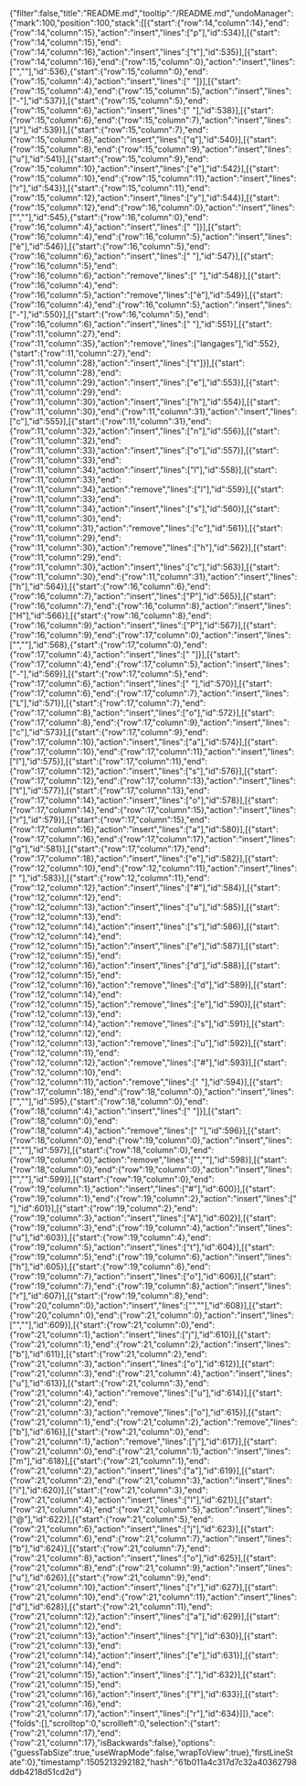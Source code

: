 {"filter":false,"title":"README.md","tooltip":"/README.md","undoManager":{"mark":100,"position":100,"stack":[[{"start":{"row":14,"column":14},"end":{"row":14,"column":15},"action":"insert","lines":["p"],"id":534}],[{"start":{"row":14,"column":15},"end":{"row":14,"column":16},"action":"insert","lines":["t"],"id":535}],[{"start":{"row":14,"column":16},"end":{"row":15,"column":0},"action":"insert","lines":["",""],"id":536},{"start":{"row":15,"column":0},"end":{"row":15,"column":4},"action":"insert","lines":["    "]}],[{"start":{"row":15,"column":4},"end":{"row":15,"column":5},"action":"insert","lines":["-"],"id":537}],[{"start":{"row":15,"column":5},"end":{"row":15,"column":6},"action":"insert","lines":[" "],"id":538}],[{"start":{"row":15,"column":6},"end":{"row":15,"column":7},"action":"insert","lines":["J"],"id":539}],[{"start":{"row":15,"column":7},"end":{"row":15,"column":8},"action":"insert","lines":["q"],"id":540}],[{"start":{"row":15,"column":8},"end":{"row":15,"column":9},"action":"insert","lines":["u"],"id":541}],[{"start":{"row":15,"column":9},"end":{"row":15,"column":10},"action":"insert","lines":["e"],"id":542}],[{"start":{"row":15,"column":10},"end":{"row":15,"column":11},"action":"insert","lines":["r"],"id":543}],[{"start":{"row":15,"column":11},"end":{"row":15,"column":12},"action":"insert","lines":["y"],"id":544}],[{"start":{"row":15,"column":12},"end":{"row":16,"column":0},"action":"insert","lines":["",""],"id":545},{"start":{"row":16,"column":0},"end":{"row":16,"column":4},"action":"insert","lines":["    "]}],[{"start":{"row":16,"column":4},"end":{"row":16,"column":5},"action":"insert","lines":["è"],"id":546}],[{"start":{"row":16,"column":5},"end":{"row":16,"column":6},"action":"insert","lines":[" "],"id":547}],[{"start":{"row":16,"column":5},"end":{"row":16,"column":6},"action":"remove","lines":[" "],"id":548}],[{"start":{"row":16,"column":4},"end":{"row":16,"column":5},"action":"remove","lines":["è"],"id":549}],[{"start":{"row":16,"column":4},"end":{"row":16,"column":5},"action":"insert","lines":["-"],"id":550}],[{"start":{"row":16,"column":5},"end":{"row":16,"column":6},"action":"insert","lines":[" "],"id":551}],[{"start":{"row":11,"column":27},"end":{"row":11,"column":35},"action":"remove","lines":["langages"],"id":552},{"start":{"row":11,"column":27},"end":{"row":11,"column":28},"action":"insert","lines":["t"]}],[{"start":{"row":11,"column":28},"end":{"row":11,"column":29},"action":"insert","lines":["e"],"id":553}],[{"start":{"row":11,"column":29},"end":{"row":11,"column":30},"action":"insert","lines":["h"],"id":554}],[{"start":{"row":11,"column":30},"end":{"row":11,"column":31},"action":"insert","lines":["c"],"id":555}],[{"start":{"row":11,"column":31},"end":{"row":11,"column":32},"action":"insert","lines":["n"],"id":556}],[{"start":{"row":11,"column":32},"end":{"row":11,"column":33},"action":"insert","lines":["o"],"id":557}],[{"start":{"row":11,"column":33},"end":{"row":11,"column":34},"action":"insert","lines":["l"],"id":558}],[{"start":{"row":11,"column":33},"end":{"row":11,"column":34},"action":"remove","lines":["l"],"id":559}],[{"start":{"row":11,"column":33},"end":{"row":11,"column":34},"action":"insert","lines":["s"],"id":560}],[{"start":{"row":11,"column":30},"end":{"row":11,"column":31},"action":"remove","lines":["c"],"id":561}],[{"start":{"row":11,"column":29},"end":{"row":11,"column":30},"action":"remove","lines":["h"],"id":562}],[{"start":{"row":11,"column":29},"end":{"row":11,"column":30},"action":"insert","lines":["c"],"id":563}],[{"start":{"row":11,"column":30},"end":{"row":11,"column":31},"action":"insert","lines":["h"],"id":564}],[{"start":{"row":16,"column":6},"end":{"row":16,"column":7},"action":"insert","lines":["P"],"id":565}],[{"start":{"row":16,"column":7},"end":{"row":16,"column":8},"action":"insert","lines":["H"],"id":566}],[{"start":{"row":16,"column":8},"end":{"row":16,"column":9},"action":"insert","lines":["P"],"id":567}],[{"start":{"row":16,"column":9},"end":{"row":17,"column":0},"action":"insert","lines":["",""],"id":568},{"start":{"row":17,"column":0},"end":{"row":17,"column":4},"action":"insert","lines":["    "]}],[{"start":{"row":17,"column":4},"end":{"row":17,"column":5},"action":"insert","lines":["-"],"id":569}],[{"start":{"row":17,"column":5},"end":{"row":17,"column":6},"action":"insert","lines":[" "],"id":570}],[{"start":{"row":17,"column":6},"end":{"row":17,"column":7},"action":"insert","lines":["L"],"id":571}],[{"start":{"row":17,"column":7},"end":{"row":17,"column":8},"action":"insert","lines":["o"],"id":572}],[{"start":{"row":17,"column":8},"end":{"row":17,"column":9},"action":"insert","lines":["c"],"id":573}],[{"start":{"row":17,"column":9},"end":{"row":17,"column":10},"action":"insert","lines":["a"],"id":574}],[{"start":{"row":17,"column":10},"end":{"row":17,"column":11},"action":"insert","lines":["l"],"id":575}],[{"start":{"row":17,"column":11},"end":{"row":17,"column":12},"action":"insert","lines":["s"],"id":576}],[{"start":{"row":17,"column":12},"end":{"row":17,"column":13},"action":"insert","lines":["t"],"id":577}],[{"start":{"row":17,"column":13},"end":{"row":17,"column":14},"action":"insert","lines":["o"],"id":578}],[{"start":{"row":17,"column":14},"end":{"row":17,"column":15},"action":"insert","lines":["r"],"id":579}],[{"start":{"row":17,"column":15},"end":{"row":17,"column":16},"action":"insert","lines":["a"],"id":580}],[{"start":{"row":17,"column":16},"end":{"row":17,"column":17},"action":"insert","lines":["g"],"id":581}],[{"start":{"row":17,"column":17},"end":{"row":17,"column":18},"action":"insert","lines":["e"],"id":582}],[{"start":{"row":12,"column":10},"end":{"row":12,"column":11},"action":"insert","lines":[" "],"id":583}],[{"start":{"row":12,"column":11},"end":{"row":12,"column":12},"action":"insert","lines":["#"],"id":584}],[{"start":{"row":12,"column":12},"end":{"row":12,"column":13},"action":"insert","lines":["u"],"id":585}],[{"start":{"row":12,"column":13},"end":{"row":12,"column":14},"action":"insert","lines":["s"],"id":586}],[{"start":{"row":12,"column":14},"end":{"row":12,"column":15},"action":"insert","lines":["e"],"id":587}],[{"start":{"row":12,"column":15},"end":{"row":12,"column":16},"action":"insert","lines":["d"],"id":588}],[{"start":{"row":12,"column":15},"end":{"row":12,"column":16},"action":"remove","lines":["d"],"id":589}],[{"start":{"row":12,"column":14},"end":{"row":12,"column":15},"action":"remove","lines":["e"],"id":590}],[{"start":{"row":12,"column":13},"end":{"row":12,"column":14},"action":"remove","lines":["s"],"id":591}],[{"start":{"row":12,"column":12},"end":{"row":12,"column":13},"action":"remove","lines":["u"],"id":592}],[{"start":{"row":12,"column":11},"end":{"row":12,"column":12},"action":"remove","lines":["#"],"id":593}],[{"start":{"row":12,"column":10},"end":{"row":12,"column":11},"action":"remove","lines":[" "],"id":594}],[{"start":{"row":17,"column":18},"end":{"row":18,"column":0},"action":"insert","lines":["",""],"id":595},{"start":{"row":18,"column":0},"end":{"row":18,"column":4},"action":"insert","lines":["    "]}],[{"start":{"row":18,"column":0},"end":{"row":18,"column":4},"action":"remove","lines":["    "],"id":596}],[{"start":{"row":18,"column":0},"end":{"row":19,"column":0},"action":"insert","lines":["",""],"id":597}],[{"start":{"row":18,"column":0},"end":{"row":19,"column":0},"action":"remove","lines":["",""],"id":598}],[{"start":{"row":18,"column":0},"end":{"row":19,"column":0},"action":"insert","lines":["",""],"id":599}],[{"start":{"row":19,"column":0},"end":{"row":19,"column":1},"action":"insert","lines":["#"],"id":600}],[{"start":{"row":19,"column":1},"end":{"row":19,"column":2},"action":"insert","lines":[" "],"id":601}],[{"start":{"row":19,"column":2},"end":{"row":19,"column":3},"action":"insert","lines":["A"],"id":602}],[{"start":{"row":19,"column":3},"end":{"row":19,"column":4},"action":"insert","lines":["u"],"id":603}],[{"start":{"row":19,"column":4},"end":{"row":19,"column":5},"action":"insert","lines":["t"],"id":604}],[{"start":{"row":19,"column":5},"end":{"row":19,"column":6},"action":"insert","lines":["h"],"id":605}],[{"start":{"row":19,"column":6},"end":{"row":19,"column":7},"action":"insert","lines":["o"],"id":606}],[{"start":{"row":19,"column":7},"end":{"row":19,"column":8},"action":"insert","lines":["r"],"id":607}],[{"start":{"row":19,"column":8},"end":{"row":20,"column":0},"action":"insert","lines":["",""],"id":608}],[{"start":{"row":20,"column":0},"end":{"row":21,"column":0},"action":"insert","lines":["",""],"id":609}],[{"start":{"row":21,"column":0},"end":{"row":21,"column":1},"action":"insert","lines":["j"],"id":610}],[{"start":{"row":21,"column":1},"end":{"row":21,"column":2},"action":"insert","lines":["b"],"id":611}],[{"start":{"row":21,"column":2},"end":{"row":21,"column":3},"action":"insert","lines":["o"],"id":612}],[{"start":{"row":21,"column":3},"end":{"row":21,"column":4},"action":"insert","lines":["u"],"id":613}],[{"start":{"row":21,"column":3},"end":{"row":21,"column":4},"action":"remove","lines":["u"],"id":614}],[{"start":{"row":21,"column":2},"end":{"row":21,"column":3},"action":"remove","lines":["o"],"id":615}],[{"start":{"row":21,"column":1},"end":{"row":21,"column":2},"action":"remove","lines":["b"],"id":616}],[{"start":{"row":21,"column":0},"end":{"row":21,"column":1},"action":"remove","lines":["j"],"id":617}],[{"start":{"row":21,"column":0},"end":{"row":21,"column":1},"action":"insert","lines":["m"],"id":618}],[{"start":{"row":21,"column":1},"end":{"row":21,"column":2},"action":"insert","lines":["a"],"id":619}],[{"start":{"row":21,"column":2},"end":{"row":21,"column":3},"action":"insert","lines":["i"],"id":620}],[{"start":{"row":21,"column":3},"end":{"row":21,"column":4},"action":"insert","lines":["l"],"id":621}],[{"start":{"row":21,"column":4},"end":{"row":21,"column":5},"action":"insert","lines":["@"],"id":622}],[{"start":{"row":21,"column":5},"end":{"row":21,"column":6},"action":"insert","lines":["j"],"id":623}],[{"start":{"row":21,"column":6},"end":{"row":21,"column":7},"action":"insert","lines":["b"],"id":624}],[{"start":{"row":21,"column":7},"end":{"row":21,"column":8},"action":"insert","lines":["o"],"id":625}],[{"start":{"row":21,"column":8},"end":{"row":21,"column":9},"action":"insert","lines":["u"],"id":626}],[{"start":{"row":21,"column":9},"end":{"row":21,"column":10},"action":"insert","lines":["r"],"id":627}],[{"start":{"row":21,"column":10},"end":{"row":21,"column":11},"action":"insert","lines":["d"],"id":628}],[{"start":{"row":21,"column":11},"end":{"row":21,"column":12},"action":"insert","lines":["a"],"id":629}],[{"start":{"row":21,"column":12},"end":{"row":21,"column":13},"action":"insert","lines":["l"],"id":630}],[{"start":{"row":21,"column":13},"end":{"row":21,"column":14},"action":"insert","lines":["e"],"id":631}],[{"start":{"row":21,"column":14},"end":{"row":21,"column":15},"action":"insert","lines":["."],"id":632}],[{"start":{"row":21,"column":15},"end":{"row":21,"column":16},"action":"insert","lines":["f"],"id":633}],[{"start":{"row":21,"column":16},"end":{"row":21,"column":17},"action":"insert","lines":["r"],"id":634}]]},"ace":{"folds":[],"scrolltop":0,"scrollleft":0,"selection":{"start":{"row":21,"column":17},"end":{"row":21,"column":17},"isBackwards":false},"options":{"guessTabSize":true,"useWrapMode":false,"wrapToView":true},"firstLineState":0},"timestamp":1505213292182,"hash":"61b011a4c317d7c32a40362798ddb4218d51cd2d"}